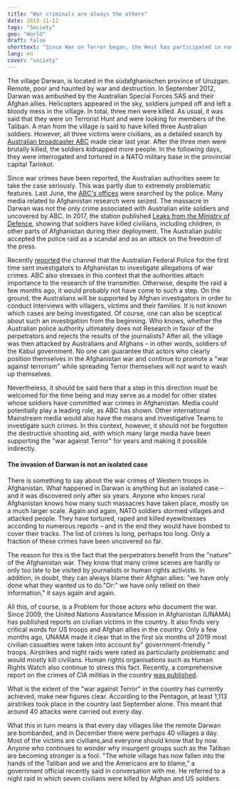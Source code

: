 ```yaml
---
title: "War criminals are always the others"
date: 2019-11-12
tags: "Society"
geo: "World"
draft: false
shorttext: "Since War on Terror began, the West has participated in numerous war crimes. It's never gonna happen."
lang: en
cover: "society"
---
```


The village Darwan, is located in the südafghanischen province of Uruzgan. Remote, poor and haunted by war and destruction. In September 2012, Darwan was ambushed by the Australian Special Forces SAS and their Afghan allies. Helicopters appeared in the sky, soldiers jumped off and left a bloody mess in the village. In total, three men were killed. As usual, it was said that they were on Terrorist Hunt and were looking for members of the Taliban. A man from the village is said to have killed three Australian soldiers. However, all three victims were civilians, as a detailed search by [Australian broadcaster ABC](https://www.abc.net.au/news/2018-06-10/death-in-darwan/9813304 "Death in Darwan") made clear last year. After the three men were brutally killed, the soldiers kidnapped more people. In the following days, they were interrogated and tortured in a NATO military base in the provincial capital Tarinkot.

Since war crimes have been reported, the Australian authorities seem to take the case seriously. This was partly due to extremely problematic features. Last June, the [ABC's offices](https://www.aljazeera.com/news/2019/06/australia-police-raid-abc-headquarters-afghanistan-stories-190605052649208.html "Australia: Police raid ABC headquarters over Afghanistan stories")  were searched by the police. Many media related to Afghanistan research were seized. The massacre in Darwan was not the only crime associated with Australian elite soldiers and uncovered by ABC. In 2017, the station published [Leaks from the Ministry of Defence](https://www.abc.net.au/news/2017-07-11/killings-of-unarmed-afghans-by-australian-special-forces/8466642 "The Afghan Files"), showing that soldiers have killed civilians, including children, in other parts of Afghanistan during their deployment. The Australian public accepted the police raid as a scandal and as an attack on the freedom of the press.

Recently [reported](https://www.abc.net.au/news/2019-09-20/afp-travels-to-afghanistan-to-investigate-alleged-war-crimes/11527426 "Australian Federal Police fly to Afghanistan to investigate alleged Australian war crimes") the channel that the Australian Federal Police for the first time sent investigators to Afghanistan to investigate allegations of war crimes. ABC also stresses in this context that the authorities attach importance to the research of the transmitter. Otherwise, despite the raid a few months ago, it would probably not have come to such a step. On the ground, the Australians will be supported by Afghan investigators in order to conduct Interviews with villagers, victims and their families. It is not known which cases are being investigated. Of course, one can also be sceptical about such an investigation from the beginning. Who knows, whether the Australian police authority ultimately does not Research in favor of the perpetrators and rejects the results of the journalists? After all, the village was then attacked by Australians and Afghans – in other words, soldiers of the Kabul government. No one can guarantee that actors who clearly position themselves in the Afghanistan war and continue to promote a "war against terrorism" while spreading Terror themselves will not want to wash up themselves.

Nevertheless, it should be said here that a step in this direction must be welcomed for the time being and may serve as a model for other states whose soldiers have committed war crimes in Afghanistan. Media could potentially play a leading role, as ABC has shown. Other international Mainstream media would also have the means and investigative Teams to investigate such crimes. In this context, however, it should not be forgotten the destructive shooting aid, with which many large media have been supporting the "war against Terror" for years and making it possible indirectly.

#### The invasion of Darwan is not an isolated case

There is something to say about the war crimes of Western troops in Afghanistan. What happened in Darwan is anything but an isolated case – and it was discovered only after six years. Anyone who knows rural Afghanistan knows how many such massacres have taken place, mostly on a much larger scale. Again and again, NATO soldiers stormed villages and attacked people. They have tortured, raped and killed eyewitnesses according to numerous reports – and in the end they would have bombed to cover their tracks. The list of crimes is long, perhaps too long. Only a fraction of these crimes have been uncovered so far.

The reason for this is the fact that the perpetrators benefit from the "nature" of the Afghanistan war. They know that many crime scenes are hardly or only too late to be visited by journalists or human rights activists. In addition, in doubt, they can always blame their Afghan allies: "we have only done what they wanted us to do."Or:" we have only relied on their information," it says again and again.

All this, of course, is a Problem for those actors who document the war. Since 2009, the United Nations Assistance Mission in Afghanistan (UNAMA) has published reports on civilian victims in the country. It also finds very critical words for US troops and Afghan allies in the country. Only a few months ago, UNAMA made it clear that in the first six months of 2019 most civilian casualties were taken into account by" government-friendly " troops. Airstrikes and night raids were rated as particularly problematic and would mostly kill civilians. Human rights organisations such as Human Rights Watch also continue to stress this fact. Recently, a comprehensive report on the crimes of CIA militias in the country [was published](https://www.aljazeera.com/amp/news/2019/10/cia-backed-afghan-forces-possibly-committing-war-crimes-hrw-191030185021910.html?__twitter_impression=true "CIA-backed Afghan forces possibly committing war crimes: HRW").

What is the extent of the "war against Terror" in the country has currently achieved, make new figures clear. According to the Pentagon, at least 1,113 airstrikes took place in the country last September alone. This meant that around 40 attacks were carried out every day.

What this in turn means is that every day villages like the remote Darwan are bombarded, and in December there were perhaps 40 villages a day. Most of the victims are civilians,and everyone should know that by now. Anyone who continues to wonder why insurgent groups such as the Taliban are becoming stronger is a fool. "The whole village has now fallen into the hands of the Taliban and we and the Americans are to blame," a government official recently said in conversation with me. He referred to a night raid in which seven civilians were killed by Afghan and US soldiers.

